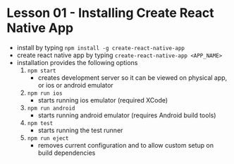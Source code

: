 # Lesson 01 - Installing Create React Native App

- install by typing `npm install -g create-react-native-app`
- create react native app by typing `create-react-native-app <APP_NAME>`
- installation provides the following options
    1. `npm start`
        - creates development server so it can be viewed on physical app, or ios or android emulator
    2. `npm run ios`
        - starts running ios emulator (required XCode)
    3. `npm run android`
        - starts running android emulator (requires Android build tools)
    4. `npm test`
        - starts running the test runner
    5. `npm run eject`
        - removes current configuration and to allow custom setup on build dependencies